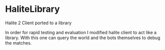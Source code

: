 # HaliteLibrary
Halite 2 Client ported to a library

In order for rapid testing and evaluation I modified halite client to act like a library. With this one can query the world and the bots themselves to debug the matches.
